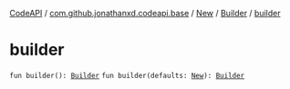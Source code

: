 [CodeAPI](../../../index.md) / [com.github.jonathanxd.codeapi.base](../../index.md) / [New](../index.md) / [Builder](index.md) / [builder](.)

# builder

`fun builder(): `[`Builder`](index.md)
`fun builder(defaults: `[`New`](../index.md)`): `[`Builder`](index.md)